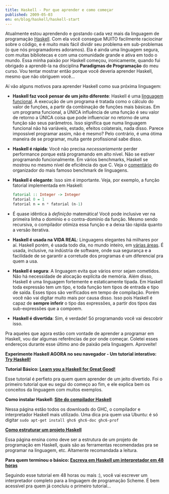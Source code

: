 ```yaml
---
title: Haskell - Por que aprender e como começar
published: 2009-05-03
en: en/blog/haskell/haskell-start
---
```


Atualmente estou aprendendo e gostando cada vez mais da linguagem de programação [Haskell][1].
Com ela você consegue MUITO facilmente raciocinar sobre o código, e é muito mais fácil dividir seu problema em sub-problemas (o que nós programadores adoramos).
Ela é ainda uma linguagem segura, com muitas bibliotecas e com uma comunidade grande e ativa em todo o mundo.
Essa minha paixão por Haskell começou, ironicamente, quando fui obrigado a aprendê-la na disciplina **Paradigmas de Programação** do meu curso.
Vou tentar mostrar então porque você deveria aprender Haskell, mesmo que não obriguem você...

<!--more-->

Aí vão alguns motivos para aprender Haskell como sua próxima linguagem:

  * **Haskell faz você pensar de um jeito diferente**: Haskell é uma [linguagem funcional][2].
    A execução de um programa é tratada como o cálculo do valor de funções, a partir da combinação de funções mais básicas.
    Em um programa funcional,
    a ÚNICA influência de uma função é seu valor de retorno a ÚNICA coisa que pode influenciar no retorno de uma função são seus parâmetros.
    Isso significa que numa linguagem funcional não há variáveis, estado, efeitos colaterais, nada disso.
    Parece impossível programar assim, não é mesmo? 
    Pelo contrário, é uma ótima maneira de se programar, muita gente profissional sabe disso.

  * **Haskell é rápida**: Você não precisa _necessariamente_ perder performance porque está programando em alto nível.
    Não se estiver programando funcionalmente. Em vários benchmarks, Haskell se mostrou no mesmo nível de eficiência do que C.
    Veja o [comentário][3] do organizador do mais famoso benchmark de linguagens.

  * **Haskell é elegante**: Isso sim é importante. Veja, por exemplo, a função fatorial implementada em Haskell:

    ```haskell
    fatorial :: Integer -> Integer
    fatorial 0 = 1
    fatorial n = n * fatorial (n-1)
    ```
  * É quase idêntica à _definição_ matemática! Você pode inclusive ver na primeira linha o domínio e o contra-domínio da função.
    Mesmo sendo recursiva, o compilador otimiza essa função e a deixa tão rápida quanto a versão iterativa.

  * **Haskell é usada na VIDA REAL**: Linguagens elegantes há milhares por aí.
    Haskell porém, é usada todo dia, no mundo inteiro, em [várias áreas][4].
    É usada, inclusive, na indústria de software, onde sua segurança e a facilidade de se garantir a corretude dos programas é um diferencial pra quem a usa.

  * **Haskell é segura**: A linguagem evita que vários error sejam cometidos. Não há necessidade de alocação explícita de memória.
    Além disso, Haskell é uma linguagem fortemente e estaticamente tipada.
    Em Haskell toda expressão tem um tipo, e toda função tem tipos de entrada e tipo de saída.
    Esses tipos são verificados em tempo de compilação. Porém você não vai digitar muito mais por causa disso.
    Isso pois Haskell é capaz de **sempre inferir** o tipo das expressões, a partir dos tipos das sub-expressões que a compoem.

  * **Haskell é divertida**: Sim, é verdade! Só programando você vai descobrir isso.

Pra aqueles que agora estão com vontade de aprender a programar em Haskell, vou dar algumas referências de por onde começar.
Coletei esses endereços durante esse último ano de paixão pela linguagem. Aproveite!

**Experimente Haskell AGORA no seu navegador - Um tutorial interativo: [Try Haskell!][5]**

**Tutorial Básico: [Learn you a Haskell for Great Good!][6]**

Esse tutorial é perfieto pra quem quem aprender de um jeito divertido.
Foi o primeiro tutorial que eu segui do começo ao fim, e ele explica bem os conceitos da linguagem com muitos exemplos.

**Como instalar Haskell: [Site do compilador Haskell][7]**

Nessa página estão todos os downloads do GHC, o compilador e interpretador Haskell mais utilizado.
Uma dica pra quem usa Ubuntu: é só digitar `sudo apt-get install ghc6 ghc6-doc ghc6-prof`

**[Como estruturar um projeto Haskell][8]**

Essa página ensina como deve ser a estrutura de um projeto de programação em Haskell, quais são as ferramentas recomendadas pra se programar na linguagem, etc.
Altamente recomandada a leitura.

**Para quem terminou o básico: [Escreva em Haskell um interpretador em 48 horas][9]**

Seguindo esse tutorial em 48 horas ou mais :), você vai escrever um interpretador completo para a linguagem de programação Scheme.
É bem acessível pra quem já concluiu o primeiro tutorial...


[1]: <http://www.haskell.org>
[2]: <http://pt.wikipedia.org/wiki/Programa%C3%A7%C3%A3o_funcional 'Programação Funcional'>
[3]: <http://www.haskell.org//pipermail/haskell/2006-June/018127.html>
[4]: <http://www.haskell.org/haskellwiki/Haskell_in_practice>
[5]: <http://tryhaskell.org>
[6]: <http://learnyouahaskell.com/>
[7]: <http://haskell.org/ghc/download_ghc_6_10_2.html>
[8]: <http://www.haskell.org/haskellwiki/How_to_write_a_Haskell_program>
[9]: <http://en.wikibooks.org/wiki/Write_Yourself_a_Scheme_in_48_Hours>
